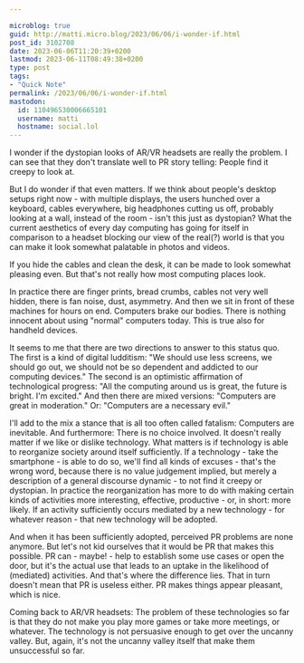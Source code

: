 ```yaml
---

microblog: true
guid: http://matti.micro.blog/2023/06/06/i-wonder-if.html
post_id: 3102708
date: 2023-06-06T11:20:39+0200
lastmod: 2023-06-11T08:49:38+0200
type: post
tags:
- "Quick Note"
permalink: /2023/06/06/i-wonder-if.html
mastodon:
  id: 110496530006665101
  username: matti
  hostname: social.lol
---
```

I wonder if the dystopian looks of AR/VR headsets are really the problem. I can see that they don't translate well to PR story telling: People find it creepy to look at.

But I do wonder if that even matters. If we think about people's desktop setups right now - with multiple displays, the users hunched over a keyboard, cables everywhere, big headphones cutting us off, probably looking at a wall, instead of the room - isn't this just as dystopian? What the current aesthetics of every day computing has going for itself in comparison to a headset blocking our view of the real(?) world is that you can make it look somewhat palatable in photos and videos.

If you hide the cables and clean the desk, it can be made to look somewhat pleasing even. But that's not really how most computing places look.

In practice there are finger prints, bread crumbs, cables not very well hidden, there is fan noise, dust, asymmetry. And then we sit in front of these machines for hours on end. Computers brake our bodies. There is nothing innocent about using "normal" computers today. This is true also for handheld devices.

It seems to me that there are two directions to answer to this status quo. The first is a kind of digital ludditism: "We should use less screens, we should go out, we should not be so dependent and addicted to our computing devices." The second is an optimistic affirmation of technological progress: "All the computing around us is great, the future is bright. I'm excited." And then there are mixed versions: "Computers are great in moderation." Or: "Computers are a necessary evil."

I'll add to the mix a stance that is all too often called fatalism: Computers are inevitable. And furthermore: There is no choice involved. It doesn't really matter if we like or dislike technology. What matters is if technology is able to reorganize society around itself sufficiently. If a technology - take the smartphone - is able to do so, we'll find all kinds of excuses - that's the wrong word, because there is no value judgement implied, but merely a description of a general discourse dynamic - to not find it creepy or dystopian. In practice the reorganization has more to do with making certain kinds of activities more interesting, effective, productive - or, in short: more likely. If an activity sufficiently occurs mediated by a new technology - for whatever reason - that new technology will be adopted.

And when it has been sufficiently adopted, perceived PR problems are none anymore. But let's not kid ourselves that it would be PR that makes this possible. PR can - maybe! - help to establish some use cases or open the door, but it's the actual use that leads to an uptake in the likelihood of (mediated) activities. And that's where the difference lies. That in turn doesn't mean that PR is useless either. PR makes things appear pleasant, which is nice.

Coming back to AR/VR headsets: The problem of these technologies so far is that they do not make you play more games or take more meetings, or whatever. The technology is not persuasive enough to get over the uncanny valley. But, again, it's not the uncanny valley itself that make them unsuccessful so far.
